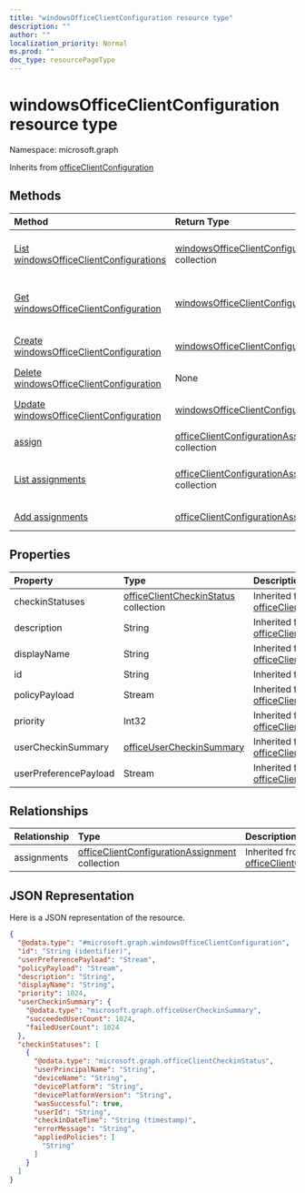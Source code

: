 ```yaml
---
title: "windowsOfficeClientConfiguration resource type"
description: ""
author: ""
localization_priority: Normal
ms.prod: ""
doc_type: resourcePageType
---
```


# windowsOfficeClientConfiguration resource type


Namespace: microsoft.graph




Inherits from [officeClientConfiguration](../resources/officeclientconfiguration.md)

## Methods
|Method|Return Type|Description|
|:---|:---|:---|
|[List windowsOfficeClientConfigurations](../api/windowsofficeclientconfiguration-list.md)|[windowsOfficeClientConfiguration](../resources/windowsofficeclientconfiguration.md) collection|List properties and relationships of the [windowsOfficeClientConfiguration](../resources/windowsofficeclientconfiguration.md) objects.|
|[Get windowsOfficeClientConfiguration](../api/windowsofficeclientconfiguration-get.md)|[windowsOfficeClientConfiguration](../resources/windowsofficeclientconfiguration.md)|Read properties and relationships of the [windowsOfficeClientConfiguration](../resources/windowsofficeclientconfiguration.md) object.|
|[Create windowsOfficeClientConfiguration](../api/windowsofficeclientconfiguration-create.md)|[windowsOfficeClientConfiguration](../resources/windowsofficeclientconfiguration.md)|Create a new [windowsOfficeClientConfiguration](../resources/windowsofficeclientconfiguration.md) object.|
|[Delete windowsOfficeClientConfiguration](../api/windowsofficeclientconfiguration-delete.md)|None|Deletes a [windowsOfficeClientConfiguration](../resources/windowsofficeclientconfiguration.md).|
|[Update windowsOfficeClientConfiguration](../api/windowsofficeclientconfiguration-update.md)|[windowsOfficeClientConfiguration](../resources/windowsofficeclientconfiguration.md)|Update the properties of a [windowsOfficeClientConfiguration](../resources/windowsofficeclientconfiguration.md) object.|
|[assign](../api/windowsofficeclientconfiguration-assign.md)|[officeClientConfigurationAssignment](../resources/officeclientconfigurationassignment.md) collection||
|[List assignments](../api/windowsofficeclientconfiguration-list-assignments.md)|[officeClientConfigurationAssignment](../resources/officeclientconfigurationassignment.md) collection|Get the officeClientConfigurationAssignments from the assignments navigation property.|
|[Add assignments](../api/windowsofficeclientconfiguration-post-assignments.md)|[officeClientConfigurationAssignment](../resources/officeclientconfigurationassignment.md)|Add assignments by posting to the assignments collection.|

## Properties
|Property|Type|Description|
|:---|:---|:---|
|checkinStatuses|[officeClientCheckinStatus](../resources/officeclientcheckinstatus.md) collection| Inherited from [officeClientConfiguration](../resources/officeclientconfiguration.md)|
|description|String| Inherited from [officeClientConfiguration](../resources/officeclientconfiguration.md)|
|displayName|String| Inherited from [officeClientConfiguration](../resources/officeclientconfiguration.md)|
|id|String| Inherited from [entity](../resources/entity.md)|
|policyPayload|Stream| Inherited from [officeClientConfiguration](../resources/officeclientconfiguration.md)|
|priority|Int32| Inherited from [officeClientConfiguration](../resources/officeclientconfiguration.md)|
|userCheckinSummary|[officeUserCheckinSummary](../resources/officeusercheckinsummary.md)| Inherited from [officeClientConfiguration](../resources/officeclientconfiguration.md)|
|userPreferencePayload|Stream| Inherited from [officeClientConfiguration](../resources/officeclientconfiguration.md)|

## Relationships
|Relationship|Type|Description|
|:---|:---|:---|
|assignments|[officeClientConfigurationAssignment](../resources/officeclientconfigurationassignment.md) collection| Inherited from [officeClientConfiguration](../resources/officeclientconfiguration.md)|

## JSON Representation
Here is a JSON representation of the resource.
<!-- {
  "blockType": "resource",
  "keyProperty": "id",
  "@odata.type": "microsoft.graph.windowsOfficeClientConfiguration",
  "baseType": "microsoft.graph.officeClientConfiguration",
  "openType": false
}
-->
``` json
{
  "@odata.type": "#microsoft.graph.windowsOfficeClientConfiguration",
  "id": "String (identifier)",
  "userPreferencePayload": "Stream",
  "policyPayload": "Stream",
  "description": "String",
  "displayName": "String",
  "priority": 1024,
  "userCheckinSummary": {
    "@odata.type": "microsoft.graph.officeUserCheckinSummary",
    "succeededUserCount": 1024,
    "failedUserCount": 1024
  },
  "checkinStatuses": [
    {
      "@odata.type": "microsoft.graph.officeClientCheckinStatus",
      "userPrincipalName": "String",
      "deviceName": "String",
      "devicePlatform": "String",
      "devicePlatformVersion": "String",
      "wasSuccessful": true,
      "userId": "String",
      "checkinDateTime": "String (timestamp)",
      "errorMessage": "String",
      "appliedPolicies": [
        "String"
      ]
    }
  ]
}
```

